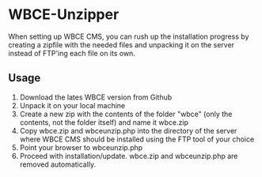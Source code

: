 # WBCE-Unzipper
When setting up WBCE CMS, you can rush up the installation progress by creating a zipfile with the needed files and unpacking it on the server instead of FTP'ing each file on its own. 

## Usage
  1. Download the lates WBCE version from Github
  2. Unpack it on your local machine
  3. Create a new zip with the contents of the folder "wbce" (only the contents, not the folder itself) and name it wbce.zip
  4. Copy wbce.zip and wbceunzip.php into the directory of the server where WBCE CMS should be installed using the FTP tool of your choice
  5. Point your browser to wbceunzip.php
  6. Proceed with installation/update. wbce.zip and wbceunzip.php are removed automatically.
